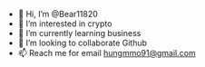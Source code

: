 - 👋 Hi, I’m @Bear11820
- 👀 I’m interested in crypto
- 🌱 I’m currently learning business
- 💞️ I’m looking to collaborate Github
- 📫 Reach me for email hungmmo91@gmail.com

<!---
Bear2205/Bear2205 is a ✨ special ✨ repository because its `README.md` (this file) appears on your GitHub profile.
You can click the Preview link to take a look at your changes.
--->
